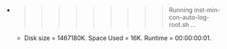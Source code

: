* >>>>>>>>> Running inst-min-con-auto-log-root.sh ...
  * Disk size = 1467180K. Space Used = 16K. Runtime = 00:00:00:01.
